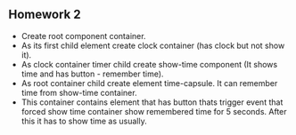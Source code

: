 ## Homework 2 ##
- Create root component container.
- As its first child element create clock container (has clock but not show it).
- As clock container timer child create show-time component (It shows time and has button - remember time).
- As root container child create element time-capsule. It can remember time from show-time container.
- This container contains element that has button thats trigger 
  event that forced show time container show remembered time for 5 seconds. 
  After this it has to show time as usually.
